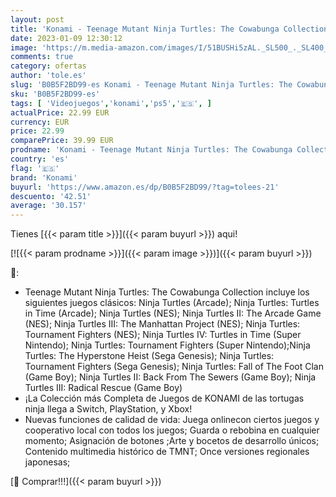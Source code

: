 ```yaml
---
layout: post
title: 'Konami - Teenage Mutant Ninja Turtles: The Cowabunga Collection - PS5'
date: 2023-01-09 12:30:12
image: 'https://m.media-amazon.com/images/I/51BUSHi5zAL._SL500_._SL400_.jpg'
comments: true
category: ofertas
author: 'tole.es'
slug: 'B0B5F2BD99-es Konami - Teenage Mutant Ninja Turtles: The Cowabunga...'
sku: 'B0B5F2BD99-es'
tags: [ 'Videojuegos','konami','ps5','🇪🇸', ]
actualPrice: 22.99 EUR
currency: EUR
price: 22.99
comparePrice: 39.99 EUR
prodname: 'Konami - Teenage Mutant Ninja Turtles: The Cowabunga Collection - PS5'
country: 'es'
flag: '🇪🇸'
brand: 'Konami'
buyurl: 'https://www.amazon.es/dp/B0B5F2BD99/?tag=tolees-21'
descuento: '42.51'
average: '30.157'
---
```


Tienes [{{< param title >}}]({{< param buyurl >}}) aqui!

[![{{< param prodname >}}]({{< param image >}})]({{< param buyurl >}})

🔎:

- Teenage Mutant Ninja Turtles: The Cowabunga Collection incluye los siguientes juegos clásicos: Ninja Turtles (Arcade); Ninja Turtles: Turtles in Time (Arcade); Ninja Turtles (NES); Ninja Turtles II: The Arcade Game (NES); Ninja Turtles III: The Manhattan Project (NES); Ninja Turtles: Tournament Fighters (NES); Ninja Turtles IV: Turtles in Time (Super Nintendo); Ninja Turtles: Tournament Fighters (Super Nintendo);Ninja Turtles: The Hyperstone Heist (Sega Genesis); Ninja Turtles: Tournament Fighters (Sega Genesis); Ninja Turtles: Fall of The Foot Clan (Game Boy); Ninja Turtles II: Back From The Sewers (Game Boy); Ninja Turtles III: Radical Rescue (Game Boy)
- ¡La Colección más Completa de Juegos de KONAMI de las tortugas ninja llega a Switch, PlayStation, y Xbox!
- Nuevas funciones de calidad de vida: Juega onlinecon ciertos juegos y cooperativo local con todos los juegos; Guarda o rebobina en cualquier momento; Asignación de botones ;Arte y bocetos de desarrollo únicos; Contenido multimedia histórico de TMNT; Once versiones regionales japonesas;

[🛒 Comprar!!!]({{< param buyurl >}})
